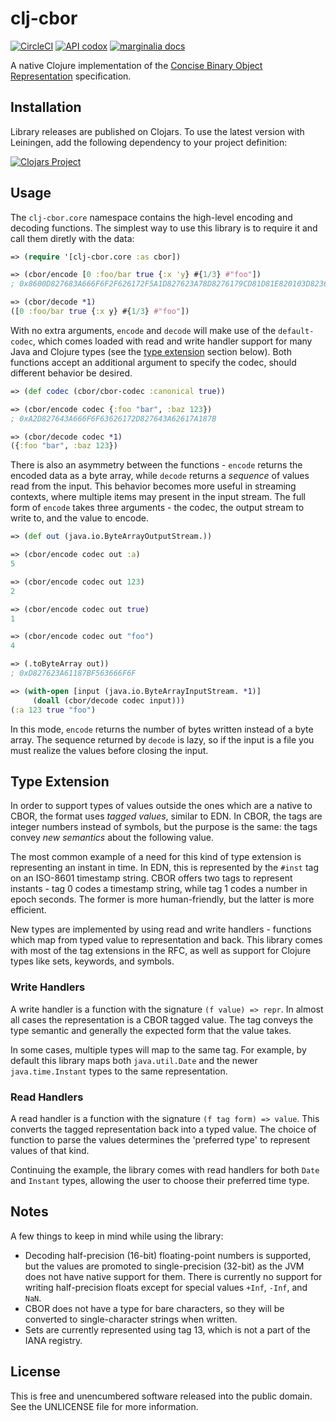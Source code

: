 clj-cbor
========

[![CircleCI](https://circleci.com/gh/greglook/clj-cbor.svg?style=shield&circle-token=21efcbc50fe431aa2efc22413ba1f4407fec6283)](https://circleci.com/gh/greglook/clj-cbor)
[![API codox](https://img.shields.io/badge/doc-API-blue.svg)](https://greglook.github.io/clj-cbor/api/)
[![marginalia docs](https://img.shields.io/badge/doc-marginalia-blue.svg)](https://greglook.github.io/clj-cbor/marginalia/uberdoc.html)

A native Clojure implementation of the [Concise Binary Object Representation](http://cbor.io/)
specification.


## Installation

Library releases are published on Clojars. To use the latest version with
Leiningen, add the following dependency to your project definition:

[![Clojars Project](http://clojars.org/mvxcvi/clj-cbor/latest-version.svg)](http://clojars.org/mvxcvi/clj-cbor)


## Usage

The `clj-cbor.core` namespace contains the high-level encoding and decoding
functions. The simplest way to use this library is to require it and call them
diretly with the data:

```clojure
=> (require '[clj-cbor.core :as cbor])

=> (cbor/encode [0 :foo/bar true {:x 'y} #{1/3} #"foo"])
; 0x8600D827683A666F6F2F626172F5A1D827623A78D8276179CD81D81E820103D82363666F6F

=> (cbor/decode *1)
([0 :foo/bar true {:x y} #{1/3} #"foo"])
```

With no extra arguments, `encode` and `decode` will make use of the
`default-codec`, which comes loaded with read and write handler support for many
Java and Clojure types (see the [type extension](#type-extension) section
below). Both functions accept an additional argument to specify the codec,
should different behavior be desired.

```clojure
=> (def codec (cbor/cbor-codec :canonical true))

=> (cbor/encode codec {:foo "bar", :baz 123})
; 0xA2D827643A666F6F63626172D827643A62617A187B

=> (cbor/decode codec *1)
({:foo "bar", :baz 123})
```

There is also an asymmetry between the functions - `encode` returns the encoded
data as a byte array, while `decode` returns a _sequence_ of values read from
the input. This behavior becomes more useful in streaming contexts, where
multiple items may present in the input stream. The full form of `encode` takes
three arguments - the codec, the output stream to write to, and the value to
encode.

```clojure
=> (def out (java.io.ByteArrayOutputStream.))

=> (cbor/encode codec out :a)
5

=> (cbor/encode codec out 123)
2

=> (cbor/encode codec out true)
1

=> (cbor/encode codec out "foo")
4

=> (.toByteArray out))
; 0xD827623A61187BF563666F6F

=> (with-open [input (java.io.ByteArrayInputStream. *1)]
     (doall (cbor/decode codec input)))
(:a 123 true "foo")
```

In this mode, `encode` returns the number of bytes written instead of a byte
array. The sequence returned by `decode` is lazy, so if the input is a file you
must realize the values before closing the input.


## Type Extension

In order to support types of values outside the ones which are a native to CBOR,
the format uses _tagged values_, similar to EDN. In CBOR, the tags are integer
numbers instead of symbols, but the purpose is the same: the tags convey _new
semantics_ about the following value.

The most common example of a need for this kind of type extension is
representing an instant in time. In EDN, this is represented by the `#inst` tag
on an ISO-8601 timestamp string. CBOR offers two tags to represent instants -
tag 0 codes a timestamp string, while tag 1 codes a number in epoch seconds. The
former is more human-friendly, but the latter is more efficient.

New types are implemented by using read and write handlers - functions which map
from typed value to representation and back. This library comes with most of
the tag extensions in the RFC, as well as support for Clojure types like sets,
keywords, and symbols.

### Write Handlers

A write handler is a function with the signature `(f value) => repr`. In almost
all cases the representation is a CBOR tagged value. The tag conveys the type
semantic and generally the expected form that the value takes.

In some cases, multiple types will map to the same tag. For example, by default
this library maps both `java.util.Date` and the newer `java.time.Instant` types
to the same representation.

### Read Handlers

A read handler is a function with the signature `(f tag form) => value`. This
converts the tagged representation back into a typed value. The choice of
function to parse the values determines the 'preferred type' to represent values
of that kind.

Continuing the example, the library comes with read handlers for both `Date` and
`Instant` types, allowing the user to choose their preferred time type.


## Notes

A few things to keep in mind while using the library:

- Decoding half-precision (16-bit) floating-point numbers is supported, but the
  values are promoted to single-precision (32-bit) as the JVM does not have
  native support for them. There is currently no support for writing
  half-precision floats except for special values `+Inf`, `-Inf`, and `NaN`.
- CBOR does not have a type for bare characters, so they will be converted to
  single-character strings when written.
- Sets are currently represented using tag 13, which is not a part of the IANA
  registry.


## License

This is free and unencumbered software released into the public domain.
See the UNLICENSE file for more information.
